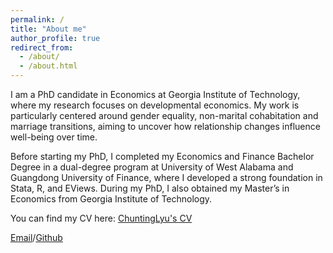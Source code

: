 ```yaml
---
permalink: /
title: "About me"
author_profile: true
redirect_from: 
  - /about/
  - /about.html
---
```


I am a PhD candidate in Economics at Georgia Institute of Technology, where my research focuses on developmental economics. My work is particularly centered around gender equality, non-marital cohabitation and marriage transitions, aiming to uncover how relationship changes influence well-being over time.

Before starting my PhD, I completed my Economics and Finance Bachelor Degree in a dual-degree program at University of West Alabama and Guangdong University of Finance, where I developed a strong foundation in Stata, R, and EViews. During my PhD, I also obtained my Master’s in Economics from Georgia Institute of Technology.


You can find my CV here: [ChuntingLyu's CV](../assets/CV.pdf)

[Email](mailto:clyu31@gatech.edu)/[Github](https://github.com/ChuntingLyu)
